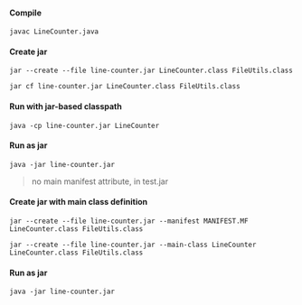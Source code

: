 #### Compile
`javac LineCounter.java`

#### Create jar
`jar --create --file line-counter.jar LineCounter.class FileUtils.class`

`jar cf line-counter.jar LineCounter.class FileUtils.class`

#### Run with jar-based classpath
`java -cp line-counter.jar LineCounter`

#### Run as jar
`java -jar line-counter.jar`

> no main manifest attribute, in test.jar

#### Create jar with main class definition
`jar --create --file line-counter.jar --manifest MANIFEST.MF LineCounter.class FileUtils.class`

`jar --create --file line-counter.jar --main-class LineCounter LineCounter.class FileUtils.class`

#### Run as jar
`java -jar line-counter.jar`
